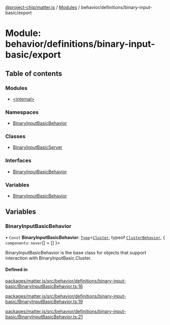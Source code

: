 [@project-chip/matter.js](../README.md) / [Modules](../modules.md) / behavior/definitions/binary-input-basic/export

# Module: behavior/definitions/binary-input-basic/export

## Table of contents

### Modules

- [\<internal\>](behavior_definitions_binary_input_basic_export._internal_.md)

### Namespaces

- [BinaryInputBasicBehavior](behavior_definitions_binary_input_basic_export.BinaryInputBasicBehavior.md)

### Classes

- [BinaryInputBasicServer](../classes/behavior_definitions_binary_input_basic_export.BinaryInputBasicServer.md)

### Interfaces

- [BinaryInputBasicBehavior](../interfaces/behavior_definitions_binary_input_basic_export.BinaryInputBasicBehavior-1.md)

### Variables

- [BinaryInputBasicBehavior](behavior_definitions_binary_input_basic_export.md#binaryinputbasicbehavior)

## Variables

### BinaryInputBasicBehavior

• `Const` **BinaryInputBasicBehavior**: [`Type`](../interfaces/behavior_cluster_export.ClusterBehavior.Type.md)\<[`Cluster`](../interfaces/cluster_export.BinaryInputBasic.Cluster.md), typeof [`ClusterBehavior`](behavior_cluster_export.ClusterBehavior.md), \{ `components`: `never`[] = [] }\>

BinaryInputBasicBehavior is the base class for objects that support interaction with BinaryInputBasic.Cluster.

#### Defined in

[packages/matter.js/src/behavior/definitions/binary-input-basic/BinaryInputBasicBehavior.ts:16](https://github.com/project-chip/matter.js/blob/c0d55745d5279e16fdfaa7d2c564daa31e19c627/packages/matter.js/src/behavior/definitions/binary-input-basic/BinaryInputBasicBehavior.ts#L16)

[packages/matter.js/src/behavior/definitions/binary-input-basic/BinaryInputBasicBehavior.ts:19](https://github.com/project-chip/matter.js/blob/c0d55745d5279e16fdfaa7d2c564daa31e19c627/packages/matter.js/src/behavior/definitions/binary-input-basic/BinaryInputBasicBehavior.ts#L19)

[packages/matter.js/src/behavior/definitions/binary-input-basic/BinaryInputBasicBehavior.ts:21](https://github.com/project-chip/matter.js/blob/c0d55745d5279e16fdfaa7d2c564daa31e19c627/packages/matter.js/src/behavior/definitions/binary-input-basic/BinaryInputBasicBehavior.ts#L21)
